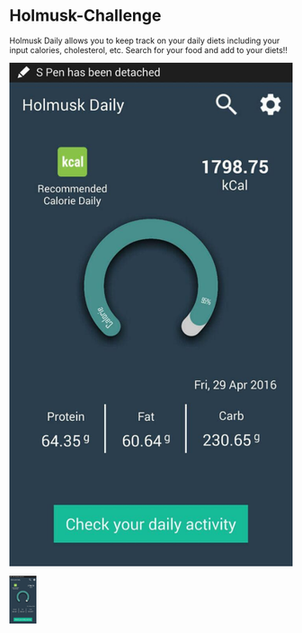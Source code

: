 # Holmusk-Challenge

Holmusk Daily allows you to keep track on your daily diets including your input calories, cholesterol, etc. Search for your food and add to your diets!!

![Holmusk Daily Screenshot](https://github.com/Thearith/Holmusk-Challenge/blob/master/Holmusk%20Daily.jpg)

<img src="https://github.com/Thearith/Holmusk-Challenge/blob/master/Holmusk%20Daily.jpg" width="48">

